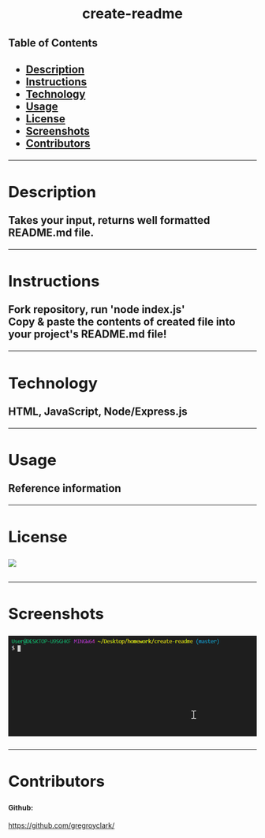 <h1 align= "center">create-readme</h1> 
  <h2>Table of Contents<h2>
  <ul>
  <li><a href="#descrip">Description</a></li>  
  <li><a href="#instructions">Instructions</a></li> 
  <li><a href="#tech">Technology</a></li> 
  <li><a href="#use">Usage</a></li> 
  <li><a href="#license">License</a></li>
  <li><a href="#screen">Screenshots</a></li> 
  <li><a href="#contr">Contributors</a></li>
  </ul>
    <hr>
  <div id="descrip"><h2>Description</h2> </div>
  Takes your input, returns well formatted README.md file.
  <hr>
  <div id="instructions"><h2>Instructions</h2> </div>
  <p>
  Fork repository, run 'node index.js'
  <br/>
  Copy & paste the contents of created file into your project's README.md file!
  </p>
  <hr>
  <div id="tech"><h2>Technology</h2></div>           
  <p>HTML, JavaScript, Node/Express.js</p>
  <hr>
  <div id="use"><h2>Usage</h2></div>
  <p>Reference information</p>  
  <hr>
  <div id="license"><h2>License</h2></div>
  <p><img align="left" src="https://img.shields.io/badge/License-MIT-blue"></p><br>
  <hr>
  <div id="screen"><h2>Screenshots</h2></div>
  <p><img src="assets/create-readme.gif"></p>
  <hr>
  <div id="contr"><h2>Contributors</h2> </div>
   
  <h4>Github:</h4> <a href="https://github.com/gregroyclark/">https://github.com/gregroyclark/</a>